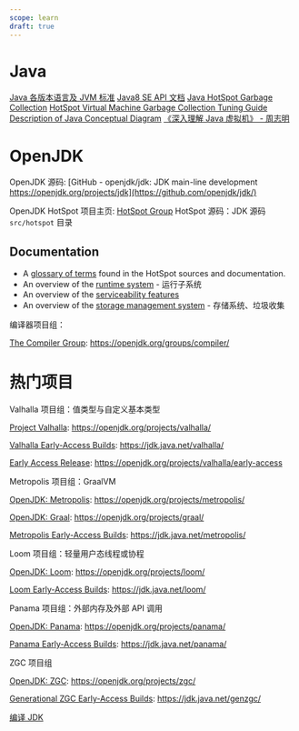 ```yaml
---
scope: learn
draft: true
---
```

# Java

[Java 各版本语言及 JVM 标准](https://docs.oracle.com/javase/specs/index.html)
[Java8 SE API 文档]( https://docs.oracle.com/javase/8/docs/api/ )
[Java HotSpot Garbage Collection](https://www.oracle.com/java/technologies/javase/javase-core-technologies-apis.html)
[HotSpot Virtual Machine Garbage Collection Tuning Guide](https://docs.oracle.com/javase/8/docs/technotes/guides/vm/gctuning)
[Description of Java Conceptual Diagram](https://docs.oracle.com/javase/8/docs/technotes/guides/desc_jdk_structure.html)
[《深入理解 Java 虚拟机》 - 周志明](http://gohaima.com/e-book/1/index.html)

# OpenJDK
OpenJDK 源码: [GitHub - openjdk/jdk: JDK main-line development https://openjdk.org/projects/jdk](https://github.com/openjdk/jdk/)

OpenJDK HotSpot 项目主页: [HotSpot Group](https://openjdk.org/groups/hotspot/)
HotSpot 源码：JDK 源码 `src/hotspot` 目录
## Documentation
-   A [glossary of terms](https://openjdk.org/groups/hotspot/docs/HotSpotGlossary.html) found in the HotSpot sources and documentation.
-   An overview of the [runtime system](https://openjdk.org/groups/hotspot/docs/RuntimeOverview.html) - 运行子系统
-   An overview of the [serviceability features](https://openjdk.org/groups/hotspot/docs/Serviceability.html)
-   An overview of the [storage management system](https://openjdk.org/groups/hotspot/docs/StorageManagement.html) - 存储系统、垃圾收集

编译器项目组：

[The Compiler Group](https://openjdk.org/groups/compiler/): <https://openjdk.org/groups/compiler/>
# 热门项目

Valhalla 项目组：值类型与自定义基本类型

[Project Valhalla](https://openjdk.org/projects/valhalla/): <https://openjdk.org/projects/valhalla/>

[Valhalla Early-Access Builds](https://jdk.java.net/valhalla/): <https://jdk.java.net/valhalla/>

[Early Access Release](https://openjdk.org/projects/valhalla/early-access): <https://openjdk.org/projects/valhalla/early-access>

Metropolis 项目组：GraalVM

[OpenJDK: Metropolis](https://openjdk.org/projects/metropolis/): <https://openjdk.org/projects/metropolis/>

[OpenJDK: Graal](https://openjdk.org/projects/graal/): <https://openjdk.org/projects/graal/>

[Metropolis Early-Access Builds](https://jdk.java.net/metropolis/): <https://jdk.java.net/metropolis/>

Loom 项目组：轻量用户态线程或协程

[OpenJDK: Loom](https://openjdk.org/projects/loom/): <https://openjdk.org/projects/loom/>

[Loom Early-Access Builds](https://jdk.java.net/loom/): <https://jdk.java.net/loom/>

Panama 项目组：外部内存及外部 API 调用

[OpenJDK: Panama](https://openjdk.org/projects/panama/): <https://openjdk.org/projects/panama/>

[Panama Early-Access Builds](https://jdk.java.net/panama/): <https://jdk.java.net/panama/>

ZGC 项目组

[OpenJDK: ZGC](https://openjdk.org/projects/zgc/): <https://openjdk.org/projects/zgc/>

[Generational ZGC Early-Access Builds](https://jdk.java.net/genzgc/): <https://jdk.java.net/genzgc/>

[编译 JDK](编译%20JDK.md)
